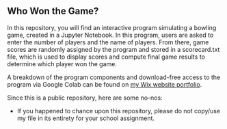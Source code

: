 ## Who Won the Game?

In this repository, you will find an interactive program simulating a bowling game, created in a Jupyter Notebook. In this program, users are asked to enter the number of players and the name of players. From there, game scores are randomly assigned by the program and stored in a scorecard.txt file, which is used to display scores and compute final game results to determine which player won the game.

A breakdown of the program components and download-free access to the program via Google Colab can be found on [my Wix website portfolio](https://kimberlytanyh.wixsite.com/portfolio).

Since this is a public repository, here are some no-nos:
- If you happened to chance upon this repository, please do not copy/use my file in its entirety for your school assignment.
